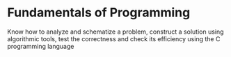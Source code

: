 # Fundamentals of Programming
Know how to analyze and schematize a problem, construct a solution using algorithmic tools, test the correctness and check its efficiency using the C programming language
